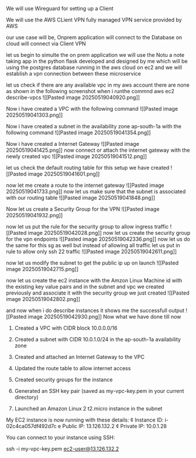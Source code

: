 
We will use Wireguard for setting up a Client 

We will use the AWS CLient VPN fully managed VPN service provided by AWS

our use case will be, Onprem application will connect to the Database on cloud will connect via Client VPN

let us begin 
to simulte the on prem application we will use the Notu a note taking app in the python flask developed and designed by me which will be using the postgres database running in the aws cloud on ec2 and we will establish a vpn connection between these microservice

let us check if there are any available vpc in my aws account 
there are none as shown in the following screenshot when i runthe commnd
aws ec2 describe-vpcs
![[Pasted image 20250519040920.png]]

Now i have created a VPC with the following command 
![[Pasted image 20250519041303.png]]

Now i have created a subnet in the availability zone ap-south-1a with the following command
![[Pasted image 20250519041354.png]]

Now i have created a Internet Gateway 
![[Pasted image 20250519041425.png]]
now connect or attach the internet gateway with the newly created vpc
![[Pasted image 20250519041512.png]]

let us check the default routing table for this setup we have created 
![[Pasted image 20250519041601.png]]

now let me create a route to the internet gateway 
![[Pasted image 20250519041733.png]]
now let us make sure that the subnet is associated with our routing table 
![[Pasted image 20250519041848.png]]

Now let us create a Security Group for the VPN 
![[Pasted image 20250519041932.png]]

now let us put the rule for the security group to allow ingress traffic 
![[Pasted image 20250519042028.png]]
now let us create the security group for the vpn endpoints
![[Pasted image 20250519042336.png]]
now let us do the same for this sg as well but instead of allowing all traffic let us put in rule to allow only ssh 22 traffic 
![[Pasted image 20250519042611.png]]

now let us modify the subnet to get the public ip up on launch 
![[Pasted image 20250519042715.png]]

now let us create the ec2 instance with the Amzon Linux Machine id with the existing key value pairs and in the subnet and vpc we created previously and associate it with the security group we just created 
![[Pasted image 20250519042802.png]]

and now when i do describe instances it shows me the successfull output
![[Pasted image 20250519042930.png]]
Now what we have done till now
1. Created a VPC with CIDR block 10.0.0.0/16

2. Created a subnet with CIDR 10.0.1.0/24 in the ap-south-1a availability zone
3. Created and attached an Internet Gateway to the VPC

4. Updated the route table to allow internet access

5. Created security groups for the instance

6. Generated an SSH key pair (saved as my-vpc-key.pem in your current directory)
7. Launched an Amazon Linux 2 t2.micro instance in the subnet

My EC2 instance is now running with these details:
¢ Instance ID: i-02c4ca057df492d7c
e Public IP: 13.126.132.2
¢ Private IP: 10.0.1.28

You can connect to your instance using SSH:

 ssh -i my-vpc-key.pem ec2-user@13.126.132.2






